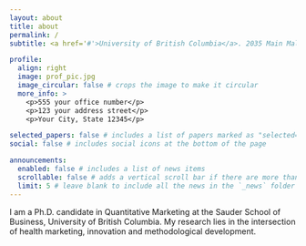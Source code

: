 ```yaml
---
layout: about
title: about
permalink: /
subtitle: <a href='#'>University of British Columbia</a>. 2035 Main Mall, Vancouver, BC, Canada, V6T 2E5.

profile:
  align: right
  image: prof_pic.jpg
  image_circular: false # crops the image to make it circular
  more_info: >
    <p>555 your office number</p>
    <p>123 your address street</p>
    <p>Your City, State 12345</p>

selected_papers: false # includes a list of papers marked as "selected={true}"
social: false # includes social icons at the bottom of the page

announcements:
  enabled: false # includes a list of news items
  scrollable: false # adds a vertical scroll bar if there are more than 3 news items
  limit: 5 # leave blank to include all the news in the `_news` folder
---
```


I am a Ph.D. candidate in Quantitative Marketing at the Sauder School of Business, University of British Columbia. My research lies in the intersection of health marketing, innovation and methodological development. 
